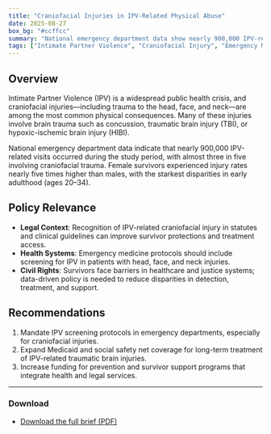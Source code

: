 ```yaml
---
title: "Craniofacial Injuries in IPV-Related Physical Abuse"
date: 2025-08-27
box_bg: "#ccffcc"
summary: "National emergency department data show nearly 900,000 IPV-related visits, with three in five involving craniofacial trauma — highlighting urgent public health and legal implications."
tags: ["Intimate Partner Violence", "Craniofacial Injury", "Emergency Medicine", "Policy"]
---
```


## Overview
Intimate Partner Violence (IPV) is a widespread public health crisis, and craniofacial injuries—including trauma to the head, face, and neck—are among the most common physical consequences. Many of these injuries involve brain trauma such as concussion, traumatic brain injury (TBI), or hypoxic-ischemic brain injury (HIBI).  

National emergency department data indicate that nearly 900,000 IPV-related visits occurred during the study period, with almost three in five involving craniofacial trauma. Female survivors experienced injury rates nearly five times higher than males, with the starkest disparities in early adulthood (ages 20–34).  

## Policy Relevance
- **Legal Context**: Recognition of IPV-related craniofacial injury in statutes and clinical guidelines can improve survivor protections and treatment access.  
- **Health Systems**: Emergency medicine protocols should include screening for IPV in patients with head, face, and neck injuries.  
- **Civil Rights**: Survivors face barriers in healthcare and justice systems; data-driven policy is needed to reduce disparities in detection, treatment, and support.  

## Recommendations
1. Mandate IPV screening protocols in emergency departments, especially for craniofacial injuries.  
2. Expand Medicaid and social safety net coverage for long-term treatment of IPV-related traumatic brain injuries.  
3. Increase funding for prevention and survivor support programs that integrate health and legal services.  

---

### Download
- <a href="Policy-brief-001-head-IPV.pdf" download>Download the full brief (PDF)</a>
